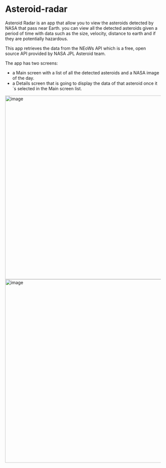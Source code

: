 # Asteroid-radar

Asteroid Radar is an app that allow you to view the asteroids detected by NASA that pass near Earth. you can view all the detected asteroids given a period of time with data such as the size, velocity, distance to earth and if they are potentially hazardous.

This app retrieves the data from the NEoWs API which is a free, open source API provided by NASA JPL Asteroid team.

The app has two screens: 
- a Main screen with a list of all the detected asteroids and a NASA image of the day.
- a Details screen that is going to display the data of that asteroid once it´s selected in the Main screen list.
<img width="593" alt="image" src="https://user-images.githubusercontent.com/86114294/159235384-5c636226-558d-4f0d-aeab-dcd0fcfdf6f6.png">
<img width="592" alt="image" src="https://user-images.githubusercontent.com/86114294/159235695-70b528c8-89ff-4e0a-81b8-f2985235d020.png">
